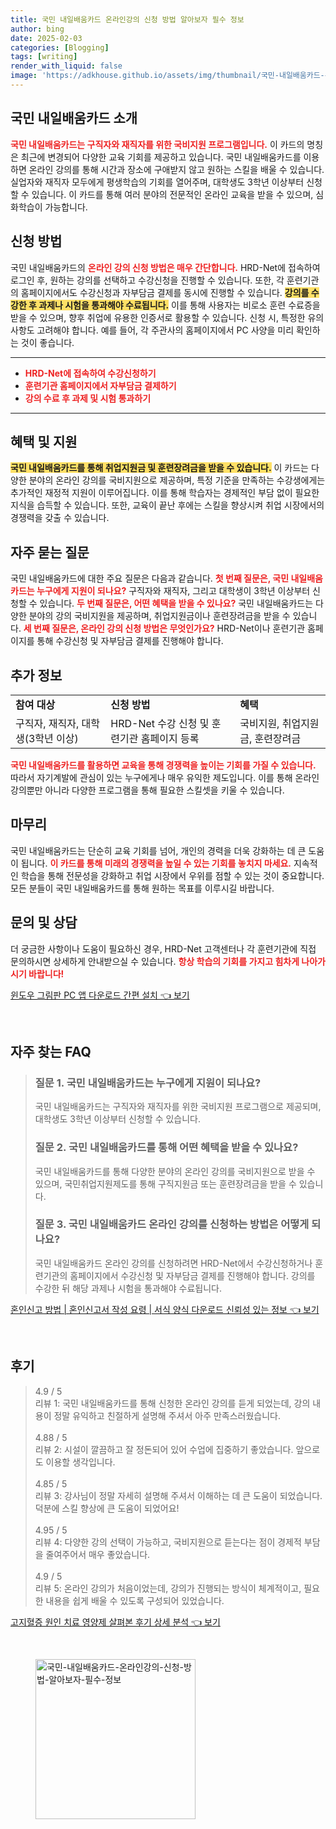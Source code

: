 ```yaml
---
title: 국민 내일배움카드 온라인강의 신청 방법 알아보자 필수 정보
author: bing
date: 2025-02-03
categories: [Blogging]
tags: [writing]
render_with_liquid: false
image: 'https://adkhouse.github.io/assets/img/thumbnail/국민-내일배움카드-온라인강의-신청-방법-알아보자-필수-정보.webp'
---
```



<h2 id='국민 내일배움카드 소개'>국민 내일배움카드 소개</h2>

<p><b><span style="color: #ee2323;">국민 내일배움카드는 구직자와 재직자를 위한 국비지원 프로그램입니다.</span></b> 이 카드의 명칭은 최근에 변경되어 다양한 교육 기회를 제공하고 있습니다. 국민 내일배움카드를 이용하면 온라인 강의를 통해 시간과 장소에 구애받지 않고 원하는 스킬을 배울 수 있습니다. 실업자와 재직자 모두에게 평생학습의 기회를 열어주며, 대학생도 3학년 이상부터 신청할 수 있습니다. 이 카드를 통해 여러 분야의 전문적인 온라인 교육을 받을 수 있으며, 심화학습이 가능합니다.</p>

<h2 id='신청 방법'>신청 방법</h2>

<p>국민 내일배움카드의 <b><span style="color: #ee2323;">온라인 강의 신청 방법은 매우 간단합니다.</span></b> HRD-Net에 접속하여 로그인 후, 원하는 강의를 선택하고 수강신청을 진행할 수 있습니다. 또한, 각 훈련기관의 홈페이지에서도 수강신청과 자부담금 결제를 동시에 진행할 수 있습니다. <b><span style="background-color: #ffe066;">강의를 수강한 후 과제나 시험을 통과해야 수료됩니다.</span></b> 이를 통해 사용자는 비로소 훈련 수료증을 받을 수 있으며, 향후 취업에 유용한 인증서로 활용할 수 있습니다. 신청 시, 특정한 유의사항도 고려해야 합니다. 예를 들어, 각 주관사의 홈페이지에서 PC 사양을 미리 확인하는 것이 좋습니다.</p>

<hr />

<ul>
    <li><b><span style="color: #ee2323;">HRD-Net에 접속하여 수강신청하기</span></b></li>
    <li><b><span style="color: #ee2323;">훈련기관 홈페이지에서 자부담금 결제하기</span></b></li>
    <li><b><span style="color: #ee2323;">강의 수료 후 과제 및 시험 통과하기</span></b></li>
</ul>

<hr />

<h2 id='혜택 및 지원'>혜택 및 지원</h2>

<p><b><span style="background-color: #ffe066;">국민 내일배움카드를 통해 취업지원금 및 훈련장려금을 받을 수 있습니다.</span></b> 이 카드는 다양한 분야의 온라인 강의를 국비지원으로 제공하며, 특정 기준을 만족하는 수강생에게는 추가적인 재정적 지원이 이루어집니다. 이를 통해 학습자는 경제적인 부담 없이 필요한 지식을 습득할 수 있습니다. 또한, 교육이 끝난 후에는 스킬을 향상시켜 취업 시장에서의 경쟁력을 갖출 수 있습니다.</p>

<h2 id='자주 묻는 질문'>자주 묻는 질문</h2>

<p>국민 내일배움카드에 대한 주요 질문은 다음과 같습니다. <b><span style="color: #ee2323;">첫 번째 질문은, 국민 내일배움카드는 누구에게 지원이 되나요?</span></b> 구직자와 재직자, 그리고 대학생이 3학년 이상부터 신청할 수 있습니다. <b><span style="color: #ee2323;">두 번째 질문은, 어떤 혜택을 받을 수 있나요?</span></b> 국민 내일배움카드는 다양한 분야의 강의 국비지원을 제공하며, 취업지원금이나 훈련장려금을 받을 수 있습니다. <b><span style="color: #ee2323;">세 번째 질문은, 온라인 강의 신청 방법은 무엇인가요?</span></b> HRD-Net이나 훈련기관 홈페이지를 통해 수강신청 및 자부담금 결제를 진행해야 합니다.</p>

<h2 id='추가 정보'>추가 정보</h2>

<table>
    <tr>
        <td><b>참여 대상</b></td>
        <td><b>신청 방법</b></td>
        <td><b>혜택</b></td>
    </tr>
    <tr>
        <td>구직자, 재직자, 대학생(3학년 이상)</td>
        <td>HRD-Net 수강 신청 및 훈련기관 홈페이지 등록</td>
        <td>국비지원, 취업지원금, 훈련장려금</td>
    </tr>
</table>

<p><b><span style="color: #ee2323;">국민 내일배움카드를 활용하면 교육을 통해 경쟁력을 높이는 기회를 가질 수 있습니다.</span></b> 따라서 자기계발에 관심이 있는 누구에게나 매우 유익한 제도입니다. 이를 통해 온라인 강의뿐만 아니라 다양한 프로그램을 통해 필요한 스킬셋을 키울 수 있습니다.</p>

<h2 id='마무리'>마무리</h2>

<p>국민 내일배움카드는 단순히 교육 기회를 넘어, 개인의 경력을 더욱 강화하는 데 큰 도움이 됩니다. <b><span style="color: #ee2323;">이 카드를 통해 미래의 경쟁력을 높일 수 있는 기회를 놓치지 마세요.</span></b> 지속적인 학습을 통해 전문성을 강화하고 취업 시장에서 우위를 점할 수 있는 것이 중요합니다. 모든 분들이 국민 내일배움카드를 통해 원하는 목표를 이루시길 바랍니다.</p>

<h2 id='문의 및 상담'>문의 및 상담</h2>

<p>더 궁금한 사항이나 도움이 필요하신 경우, HRD-Net 고객센터나 각 훈련기관에 직접 문의하시면 상세하게 안내받으실 수 있습니다. <b><span style="color: #ee2323;">항상 학습의 기회를 가지고 힘차게 나아가시기 바랍니다!</span></b></p>


<p><a class="click-button" title="윈도우 그림판 PC 앱 다운로드 간편 설치" href="https://adkhouse.github.io/posts/%EC%9C%88%EB%8F%84%EC%9A%B0-%EA%B7%B8%EB%A6%BC%ED%8C%90-PC-%EC%95%B1-%EB%8B%A4%EC%9A%B4%EB%A1%9C%EB%93%9C-%EA%B0%84%ED%8E%B8-%EC%84%A4%EC%B9%98/" rel="dofollow">윈도우 그림판 PC 앱 다운로드 간편 설치 👈 보기</a></p><br>
<h2 id='자주_찾는_FAQ'>자주 찾는 FAQ</h2>
<div itemscope="" itemtype="https://schema.org/FAQPage"> 
<blockquote> 
<div itemscope="" itemprop="mainEntity" itemtype="https://schema.org/Question"> 
<h3 itemprop="name">질문 1. 국민 내일배움카드는 누구에게 지원이 되나요?</h3> 
<div itemscope="" itemprop="acceptedAnswer" itemtype="https://schema.org/Answer"> 
<span itemprop="text"> 
<p>국민 내일배움카드는 구직자와 재직자를 위한 국비지원 프로그램으로 제공되며, 대학생도 3학년 이상부터 신청할 수 있습니다.</p> 
</span> 
</div> 
</div> 

<div itemscope="" itemprop="mainEntity" itemtype="https://schema.org/Question"> 
<h3 itemprop="name">질문 2. 국민 내일배움카드를 통해 어떤 혜택을 받을 수 있나요?</h3> 
<div itemscope="" itemprop="acceptedAnswer" itemtype="https://schema.org/Answer"> 
<span itemprop="text"> 
<p>국민 내일배움카드를 통해 다양한 분야의 온라인 강의를 국비지원으로 받을 수 있으며, 국민취업지원제도를 통해 구직지원금 또는 훈련장려금을 받을 수 있습니다.</p> 
</span> 
</div> 
</div> 

<div itemscope="" itemprop="mainEntity" itemtype="https://schema.org/Question"> 
<h3 itemprop="name">질문 3. 국민 내일배움카드 온라인 강의를 신청하는 방법은 어떻게 되나요?</h3> 
<div itemscope="" itemprop="acceptedAnswer" itemtype="https://schema.org/Answer"> 
<span itemprop="text"> 
<p>국민 내일배움카드 온라인 강의를 신청하려면 HRD-Net에서 수강신청하거나 훈련기관의 홈페이지에서 수강신청 및 자부담금 결제를 진행해야 합니다. 강의를 수강한 뒤 해당 과제나 시험을 통과해야 수료됩니다.</p> 
</span> 
</div> 
</div> 

</blockquote> 
</div>
<p><a class="click-button" title="혼인신고 방법 | 혼인신고서 작성 요령 | 서식 양식 다운로드 신뢰성 있는 정보" href="https://adkhouse.github.io/posts/%ED%98%BC%EC%9D%B8%EC%8B%A0%EA%B3%A0-%EB%B0%A9%EB%B2%95-%ED%98%BC%EC%9D%B8%EC%8B%A0%EA%B3%A0%EC%84%9C-%EC%9E%91%EC%84%B1-%EC%9A%94%EB%A0%B9-%EC%84%9C%EC%8B%9D-%EC%96%91%EC%8B%9D-%EB%8B%A4%EC%9A%B4%EB%A1%9C%EB%93%9C-%EC%8B%A0%EB%A2%B0%EC%84%B1-%EC%9E%88%EB%8A%94-%EC%A0%95%EB%B3%B4/" rel="dofollow">혼인신고 방법 | 혼인신고서 작성 요령 | 서식 양식 다운로드 신뢰성 있는 정보 👈 보기</a></p><br>
<h2 id='후기'>후기</h2>
<div itemscope itemtype="https://schema.org/Product">
  <blockquote>
  <div itemprop="review" itemscope itemtype="https://schema.org/Review">
      <div itemprop="reviewRating" itemscope itemtype="https://schema.org/Rating"> <span itemprop="ratingValue">4.9</span> / <span itemprop="bestRating">5</span> </div>
      <span itemprop="reviewBody">리뷰 1: 국민 내일배움카드를 통해 신청한 온라인 강의를 듣게 되었는데, 강의 내용이 정말 유익하고 친절하게 설명해 주셔서 아주 만족스러웠습니다. </span>
  </div>
  <br>
  <div itemprop="review" itemscope itemtype="https://schema.org/Review">
      <div itemprop="reviewRating" itemscope itemtype="https://schema.org/Rating"> <span itemprop="ratingValue">4.88</span> / <span itemprop="bestRating">5</span> </div>
      <span itemprop="reviewBody">리뷰 2: 시설이 깔끔하고 잘 정돈되어 있어 수업에 집중하기 좋았습니다. 앞으로도 이용할 생각입니다.</span>
  </div>
  <br>
  <div itemprop="review" itemscope itemtype="https://schema.org/Review">
      <div itemprop="reviewRating" itemscope itemtype="https://schema.org/Rating"> <span itemprop="ratingValue">4.85</span> / <span itemprop="bestRating">5</span> </div>
      <span itemprop="reviewBody">리뷰 3: 강사님이 정말 자세히 설명해 주셔서 이해하는 데 큰 도움이 되었습니다. 덕분에 스킬 향상에 큰 도움이 되었어요!</span>
  </div>
  <br>
  <div itemprop="review" itemscope itemtype="https://schema.org/Review">
      <div itemprop="reviewRating" itemscope itemtype="https://schema.org/Rating"> <span itemprop="ratingValue">4.95</span> / <span itemprop="bestRating">5</span> </div>
      <span itemprop="reviewBody">리뷰 4: 다양한 강의 선택이 가능하고, 국비지원으로 듣는다는 점이 경제적 부담을 줄여주어서 매우 좋았습니다.</span>
  </div>
  <br>
  <div itemprop="review" itemscope itemtype="https://schema.org/Review">
      <div itemprop="reviewRating" itemscope itemtype="https://schema.org/Rating"> <span itemprop="ratingValue">4.9</span> / <span itemprop="bestRating">5</span> </div>
      <span itemprop="reviewBody">리뷰 5: 온라인 강의가 처음이었는데, 강의가 진행되는 방식이 체계적이고, 필요한 내용을 쉽게 배울 수 있도록 구성되어 있었습니다.</span>
  </div>
  </blockquote>
</div>
<p><a class="click-button" title="고지혈증 원인 치료 영양제 살펴본 후기 상세 분석" href="https://adkhouse.github.io/posts/%EA%B3%A0%EC%A7%80%ED%98%88%EC%A6%9D-%EC%9B%90%EC%9D%B8-%EC%B9%98%EB%A3%8C-%EC%98%81%EC%96%91%EC%A0%9C-%EC%82%B4%ED%8E%B4%EB%B3%B8-%ED%9B%84%EA%B8%B0-%EC%83%81%EC%84%B8-%EB%B6%84%EC%84%9D/" rel="dofollow">고지혈증 원인 치료 영양제 살펴본 후기 상세 분석 👈 보기</a></p><br>
<figure class="image"><img src="https://adkhouse.github.io/assets/img/thumbnail/국민-내일배움카드-온라인강의-신청-방법-알아보자-필수-정보.webp" alt="국민-내일배움카드-온라인강의-신청-방법-알아보자-필수-정보" width="256" height="256"></figure>